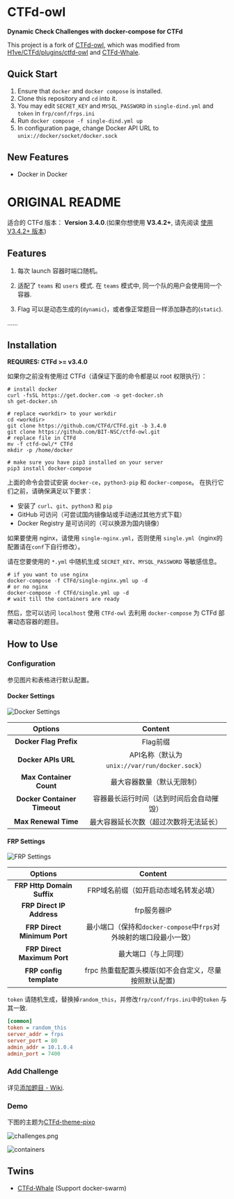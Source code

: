 # CTFd-owl

**Dynamic Check Challenges with docker-compose for CTFd**

This project is a fork of [CTFd-owl](https://github.com/BIT-NSC/CTFd-owl), which was modified from [H1ve/CTFd/plugins/ctfd-owl](https://github.com/D0g3-Lab/H1ve/tree/master/CTFd/plugins/ctfd-owl) and [CTFd-Whale](https://github.com/frankli0324/CTFd-Whale).

## Quick Start

1. Ensure that `docker` and `docker compose` is installed.
2. Clone this repository and `cd` into it.
3. You may edit `SECRET_KEY` and `MYSQL_PASSWORD` in `single-dind.yml` and `token` in `frp/conf/frps.ini`
4. Run `docker compose -f single-dind.yml up`
5. In configuration page, change Docker API URL to `unix://docker/socket/docker.sock`

## New Features

- Docker in Docker

# ORIGINAL README

适合的 CTFd 版本： **Version 3.4.0**.(如果你想使用 **V3.4.2+**, 请先阅读 [使用 V3.4.2+ 版本](https://github.com/BIT-NSC/CTFd-owl/wiki/%E4%B8%80%E4%BA%9B%E5%B8%B8%E8%A7%81%E9%97%AE%E9%A2%98#%E4%BD%BF%E7%94%A8-v342-%E7%89%88%E6%9C%AC))

## Features

1. 每次 launch 容器时端口随机。

2. 适配了 `teams` 和 `users` 模式. 在 `teams` 模式中, 同一个队的用户会使用同一个容器.

3. Flag 可以是动态生成的(`dynamic`)，或者像正常题目一样添加静态的(`static`).

......

## Installation

**REQUIRES: CTFd >= v3.4.0**

如果你之前没有使用过 CTFd（请保证下面的命令都是以 root 权限执行）：

```shell
# install docker
curl -fsSL https://get.docker.com -o get-docker.sh
sh get-docker.sh

# replace <workdir> to your workdir
cd <workdir>
git clone https://github.com/CTFd/CTFd.git -b 3.4.0
git clone https://github.com/BIT-NSC/ctfd-owl.git
# replace file in CTFd
mv -f ctfd-owl/* CTFd
mkdir -p /home/docker

# make sure you have pip3 installed on your server
pip3 install docker-compose
```

上面的命令会尝试安装 `docker-ce`，`python3-pip` 和 `docker-compose`。 在执行它们之前，请确保满足以下要求：

- 安装了 `curl`、`git`、`python3` 和 `pip`
- GitHub 可访问（可尝试国内镜像站或手动通过其他方式下载）
- Docker Registry 是可访问的（可以换源为国内镜像）

如果要使用 nginx，请使用 `single-nginx.yml`，否则使用 `single.yml`（nginx的配置请在`conf`下自行修改）。

请在您要使用的 `*.yml` 中随机生成 `SECRET_KEY`、`MYSQL_PASSWORD` 等敏感信息。

```shell
# if you want to use nginx
docker-compose -f CTFd/single-nginx.yml up -d
# or no nginx
docker-compose -f CTFd/single.yml up -d
# wait till the containers are ready
```

然后，您可以访问 `localhost` 使用 `CTFd-owl` 去利用 `docker-compose` 为 CTFd 部署动态容器的题目。

## How to Use

### Configuration

参见图片和表格进行默认配置。

#### Docker Settings

![Docker Settings](./assets/ctfd-owl_admin_settings-docker.png)

|Options|Content|
|:-:|:-:|
|**Docker Flag Prefix**|Flag前缀|
|**Docker APIs URL**|API名称（默认为`unix://var/run/docker.sock`）|
|**Max Container Count**|最大容器数量（默认无限制）|
|**Docker Container Timeout**|容器最长运行时间（达到时间后会自动摧毁）|
|**Max Renewal Time**|最大容器延长次数（超过次数将无法延长）|

#### FRP Settings

![FRP Settings](./assets/ctfd-owl_admin_settings-frp.png)

|Options|Content|
|:-:|:-:|
|**FRP Http Domain Suffix**|FRP域名前缀（如开启动态域名转发必填）|
|**FRP Direct IP Address**|frp服务器IP|
|**FRP Direct Minimum Port**|最小端口（保持和`docker-compose`中`frps`对外映射的端口段最小一致）|
|**FRP Direct Maximum Port**|最大端口（与上同理）|
|**FRP config template**|frpc 热重载配置头模版(如不会自定义，尽量按照默认配置)|

`token` 请随机生成，替换掉`random_this`，并修改`frp/conf/frps.ini`中的`token` 与其一致.

```ini
[common]
token = random_this
server_addr = frps
server_port = 80
admin_addr = 10.1.0.4
admin_port = 7400
```

### Add Challenge

详见[添加题目 - Wiki](https://github.com/BIT-NSC/CTFd-owl/wiki/%E4%B8%80%E4%BA%9B%E5%B8%B8%E8%A7%81%E9%97%AE%E9%A2%98#%E6%B7%BB%E5%8A%A0%E9%A2%98%E7%9B%AE).

### Demo

下图的主题为[CTFd-theme-pixo](https://github.com/BIT-NSC/CTFd-theme-pixo)

![challenges.png](./assets/challenges.png)

![containers](./assets/ctfd-owl_admin_containers.png)

## Twins

- [CTFd-Whale](https://github.com/frankli0324/CTFd-Whale) (Support docker-swarm)
